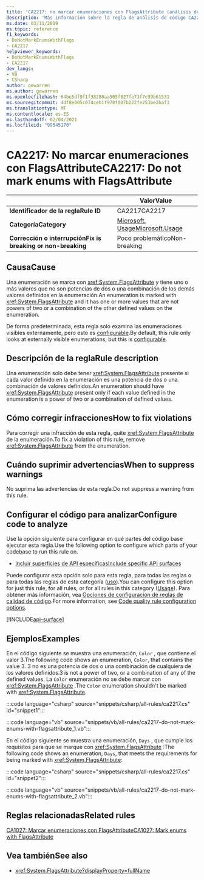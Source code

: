 ```yaml
---
title: 'CA2217: no marcar enumeraciones con FlagsAttribute (análisis de código)'
description: 'Más información sobre la regla de análisis de código CA2217: no marcar enumeraciones con FlagsAttribute'
ms.date: 03/11/2019
ms.topic: reference
f1_keywords:
- DoNotMarkEnumsWithFlags
- CA2217
helpviewer_keywords:
- DoNotMarkEnumsWithFlags
- CA2217
dev_langs:
- VB
- CSharp
author: gewarren
ms.author: gewarren
ms.openlocfilehash: 64be5df9f1f38286aa505f827fe73f7c99b61531
ms.sourcegitcommit: 4df8e005c074ceb1f978f007b222fe253be2baf3
ms.translationtype: MT
ms.contentlocale: es-ES
ms.lasthandoff: 02/04/2021
ms.locfileid: "99545170"
---
```

# <a name="ca2217-do-not-mark-enums-with-flagsattribute"></a><span data-ttu-id="cce45-103">CA2217: No marcar enumeraciones con FlagsAttribute</span><span class="sxs-lookup"><span data-stu-id="cce45-103">CA2217: Do not mark enums with FlagsAttribute</span></span>

| | <span data-ttu-id="cce45-104">Valor</span><span class="sxs-lookup"><span data-stu-id="cce45-104">Value</span></span> |
|-|-|
| <span data-ttu-id="cce45-105">**Identificador de la regla**</span><span class="sxs-lookup"><span data-stu-id="cce45-105">**Rule ID**</span></span> |<span data-ttu-id="cce45-106">CA2217</span><span class="sxs-lookup"><span data-stu-id="cce45-106">CA2217</span></span>|
| <span data-ttu-id="cce45-107">**Categoría**</span><span class="sxs-lookup"><span data-stu-id="cce45-107">**Category**</span></span> |[<span data-ttu-id="cce45-108">Microsoft. Usage</span><span class="sxs-lookup"><span data-stu-id="cce45-108">Microsoft.Usage</span></span>](usage-warnings.md)|
| <span data-ttu-id="cce45-109">**Corrección o interrupción**</span><span class="sxs-lookup"><span data-stu-id="cce45-109">**Fix is breaking or non-breaking**</span></span> |<span data-ttu-id="cce45-110">Poco problemático</span><span class="sxs-lookup"><span data-stu-id="cce45-110">Non-breaking</span></span>|

## <a name="cause"></a><span data-ttu-id="cce45-111">Causa</span><span class="sxs-lookup"><span data-stu-id="cce45-111">Cause</span></span>

<span data-ttu-id="cce45-112">Una enumeración se marca con <xref:System.FlagsAttribute> y tiene uno o más valores que no son potencias de dos o una combinación de los demás valores definidos en la enumeración.</span><span class="sxs-lookup"><span data-stu-id="cce45-112">An enumeration is marked with <xref:System.FlagsAttribute> and it has one or more values that are not powers of two or a combination of the other defined values on the enumeration.</span></span>

<span data-ttu-id="cce45-113">De forma predeterminada, esta regla solo examina las enumeraciones visibles externamente, pero esto es [configurable](#configure-code-to-analyze).</span><span class="sxs-lookup"><span data-stu-id="cce45-113">By default, this rule only looks at externally visible enumerations, but this is [configurable](#configure-code-to-analyze).</span></span>

## <a name="rule-description"></a><span data-ttu-id="cce45-114">Descripción de la regla</span><span class="sxs-lookup"><span data-stu-id="cce45-114">Rule description</span></span>

<span data-ttu-id="cce45-115">Una enumeración solo debe tener <xref:System.FlagsAttribute> presente si cada valor definido en la enumeración es una potencia de dos o una combinación de valores definidos.</span><span class="sxs-lookup"><span data-stu-id="cce45-115">An enumeration should have <xref:System.FlagsAttribute> present only if each value defined in the enumeration is a power of two or a combination of defined values.</span></span>

## <a name="how-to-fix-violations"></a><span data-ttu-id="cce45-116">Cómo corregir infracciones</span><span class="sxs-lookup"><span data-stu-id="cce45-116">How to fix violations</span></span>

<span data-ttu-id="cce45-117">Para corregir una infracción de esta regla, quite <xref:System.FlagsAttribute> de la enumeración.</span><span class="sxs-lookup"><span data-stu-id="cce45-117">To fix a violation of this rule, remove <xref:System.FlagsAttribute> from the enumeration.</span></span>

## <a name="when-to-suppress-warnings"></a><span data-ttu-id="cce45-118">Cuándo suprimir advertencias</span><span class="sxs-lookup"><span data-stu-id="cce45-118">When to suppress warnings</span></span>

<span data-ttu-id="cce45-119">No suprima las advertencias de esta regla.</span><span class="sxs-lookup"><span data-stu-id="cce45-119">Do not suppress a warning from this rule.</span></span>

## <a name="configure-code-to-analyze"></a><span data-ttu-id="cce45-120">Configurar el código para analizar</span><span class="sxs-lookup"><span data-stu-id="cce45-120">Configure code to analyze</span></span>

<span data-ttu-id="cce45-121">Use la opción siguiente para configurar en qué partes del código base ejecutar esta regla.</span><span class="sxs-lookup"><span data-stu-id="cce45-121">Use the following option to configure which parts of your codebase to run this rule on.</span></span>

- [<span data-ttu-id="cce45-122">Incluir superficies de API específicas</span><span class="sxs-lookup"><span data-stu-id="cce45-122">Include specific API surfaces</span></span>](#include-specific-api-surfaces)

<span data-ttu-id="cce45-123">Puede configurar esta opción solo para esta regla, para todas las reglas o para todas las reglas de esta categoría ([uso](usage-warnings.md)).</span><span class="sxs-lookup"><span data-stu-id="cce45-123">You can configure this option for just this rule, for all rules, or for all rules in this category ([Usage](usage-warnings.md)).</span></span> <span data-ttu-id="cce45-124">Para obtener más información, vea [Opciones de configuración de reglas de calidad de código](../code-quality-rule-options.md).</span><span class="sxs-lookup"><span data-stu-id="cce45-124">For more information, see [Code quality rule configuration options](../code-quality-rule-options.md).</span></span>

[!INCLUDE[api-surface](~/includes/code-analysis/api-surface.md)]

## <a name="examples"></a><span data-ttu-id="cce45-125">Ejemplos</span><span class="sxs-lookup"><span data-stu-id="cce45-125">Examples</span></span>

<span data-ttu-id="cce45-126">En el código siguiente se muestra una enumeración, `Color` , que contiene el valor 3.</span><span class="sxs-lookup"><span data-stu-id="cce45-126">The following code shows an enumeration, `Color`, that contains the value 3.</span></span> <span data-ttu-id="cce45-127">3 no es una potencia de dos o una combinación de cualquiera de los valores definidos.</span><span class="sxs-lookup"><span data-stu-id="cce45-127">3 is not a power of two, or a combination of any of the defined values.</span></span> <span data-ttu-id="cce45-128">La `Color` enumeración no se debe marcar con <xref:System.FlagsAttribute> .</span><span class="sxs-lookup"><span data-stu-id="cce45-128">The `Color` enumeration shouldn't be marked with <xref:System.FlagsAttribute>.</span></span>

:::code language="csharp" source="snippets/csharp/all-rules/ca2217.cs" id="snippet1":::

:::code language="vb" source="snippets/vb/all-rules/ca2217-do-not-mark-enums-with-flagsattribute_1.vb":::

<span data-ttu-id="cce45-129">En el código siguiente se muestra una enumeración, `Days` , que cumple los requisitos para que se marque con <xref:System.FlagsAttribute> :</span><span class="sxs-lookup"><span data-stu-id="cce45-129">The following code shows an enumeration, `Days`, that meets the requirements for being marked with <xref:System.FlagsAttribute>:</span></span>

:::code language="csharp" source="snippets/csharp/all-rules/ca2217.cs" id="snippet2":::

:::code language="vb" source="snippets/vb/all-rules/ca2217-do-not-mark-enums-with-flagsattribute_2.vb":::

## <a name="related-rules"></a><span data-ttu-id="cce45-130">Reglas relacionadas</span><span class="sxs-lookup"><span data-stu-id="cce45-130">Related rules</span></span>

[<span data-ttu-id="cce45-131">CA1027: Marcar enumeraciones con FlagsAttribute</span><span class="sxs-lookup"><span data-stu-id="cce45-131">CA1027: Mark enums with FlagsAttribute</span></span>](ca1027.md)

## <a name="see-also"></a><span data-ttu-id="cce45-132">Vea también</span><span class="sxs-lookup"><span data-stu-id="cce45-132">See also</span></span>

- <xref:System.FlagsAttribute?displayProperty=fullName>
